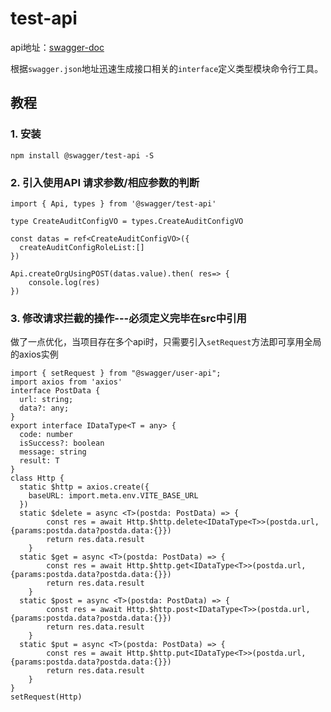 
# test-api
api地址：[swagger-doc](http://10.100.20.131:30433/swagger/v1/swagger.json)

根据`swagger.json`地址迅速生成接口相关的`interface`定义类型模块命令行工具。

## 教程

### 1. 安装

```
npm install @swagger/test-api -S
```

### 2. 引入使用API 请求参数/相应参数的判断
```
import { Api, types } from '@swagger/test-api'

type CreateAuditConfigVO = types.CreateAuditConfigVO

const datas = ref<CreateAuditConfigVO>({
  createAuditConfigRoleList:[]
})

Api.createOrgUsingPOST(datas.value).then( res=> {
    console.log(res)
})
```
### 3. 修改请求拦截的操作---必须定义完毕在src中引用
做了一点优化，当项目存在多个api时，只需要引入`setRequest`方法即可享用全局的axios实例
```
import { setRequest } from "@swagger/user-api";
import axios from 'axios'
interface PostData {
  url: string;
  data?: any;
}
export interface IDataType<T = any> {
  code: number
  isSuccess?: boolean
  message: string
  result: T
} 
class Http {
  static $http = axios.create({
    baseURL: import.meta.env.VITE_BASE_URL
  })
  static $delete = async <T>(postda: PostData) => {
		const res = await Http.$http.delete<IDataType<T>>(postda.url, {params:postda.data?postda.data:{}})
		return res.data.result
	}
  static $get = async <T>(postda: PostData) => {
		const res = await Http.$http.get<IDataType<T>>(postda.url, {params:postda.data?postda.data:{}})
		return res.data.result
	}
  static $post = async <T>(postda: PostData) => {
		const res = await Http.$http.post<IDataType<T>>(postda.url, {params:postda.data?postda.data:{}})
		return res.data.result
	}
  static $put = async <T>(postda: PostData) => {
		const res = await Http.$http.put<IDataType<T>>(postda.url, {params:postda.data?postda.data:{}})
		return res.data.result
	}
}
setRequest(Http)
```

